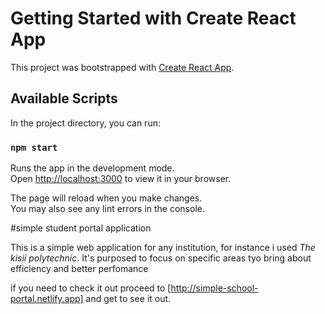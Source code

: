 # Getting Started with Create React App

This project was bootstrapped with [Create React App](https://github.com/facebook/create-react-app).

## Available Scripts

In the project directory, you can run:

### `npm start`

Runs the app in the development mode.\
Open [http://localhost:3000](http://localhost:3000) to view it in your browser.

The page will reload when you make changes.\
You may also see any lint errors in the console.

#simple student portal application

This is a simple web application for any institution, for instance i used *The kisii polytechnic*. It's purposed to focus on specific areas tyo bring about efficiency and better perfomance

if you need to check it out proceed to [http://simple-school-portal.netlify.app] and get to see it out.